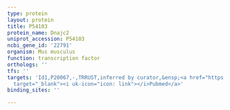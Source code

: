 ```yaml
---
type: protein
layout: protein
title: P54103
protein_name: Dnajc2
uniprot_accession: P54103
ncbi_gene_id: '22791'
organism: Mus musculus
function: transcription factor
orthologs: ''
tfs: ''
targets: 'Id1,P20067,-,TRRUST,inferred by curator,&ensp;<a href="https://www.ncbi.nlm.nih.gov/pubmed/?term=25361733%5Buid%5D+OR+29087512%5Buid%5D"
  target="_blank"><i uk-icon="icon: link"></i>Pubmed</a>'
binding_sites: ''

---
```

